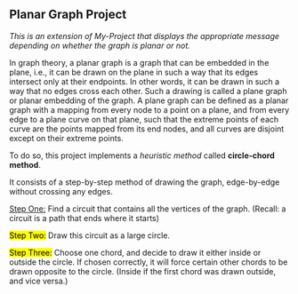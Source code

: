 ## Planar Graph Project

<p><em>This is an extension of My-Project that displays the appropriate message depending on whether the graph is planar or not.</em></p>
<p>In graph theory, a planar graph is a graph that can be embedded in the plane, i.e., it can be drawn on the plane in such a way that its edges intersect only at their endpoints. In other words, it can be drawn in such a way that no edges cross each other. Such a drawing is called a plane graph or planar embedding of the graph. A plane graph can be defined as a planar graph with a mapping from every node to a point on a plane, and from every edge to a plane curve on that plane, such that the extreme points of each curve are the points mapped from its end nodes, and all curves are disjoint except on their extreme points.</p>
<p>To do so, this project implements a <i>heuristic method</i> called <strong>circle-chord method</strong>.</p>
<p>It consists of a step-by-step method of drawing the graph, edge-by-edge without crossing any edges.
</p>
<p><u>Step One:</u>  Find a circuit that contains all the vertices of the graph.	(Recall: a circuit is a path that ends where it starts)
</p>
<p><mark>Step Two:</mark>  Draw this circuit as a large circle.</p>
<p><mark>Step Three:</mark> Choose one chord, and decide to draw it either inside or outside the circle. If chosen correctly, it will force certain other chords to be drawn opposite to the circle. (Inside if the first chord was drawn outside, and vice versa.)
</p>
